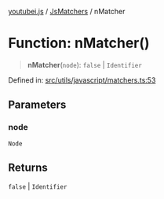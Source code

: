 [youtubei.js](../../../../README.md) / [JsMatchers](../README.md) / nMatcher

# Function: nMatcher()

> **nMatcher**(`node`): `false` \| `Identifier`

Defined in: [src/utils/javascript/matchers.ts:53](https://github.com/LuanRT/YouTube.js/blob/0733f60b57877f6b8b87dfd5cc6195b5085f5c09/src/utils/javascript/matchers.ts#L53)

## Parameters

### node

`Node`

## Returns

`false` \| `Identifier`
